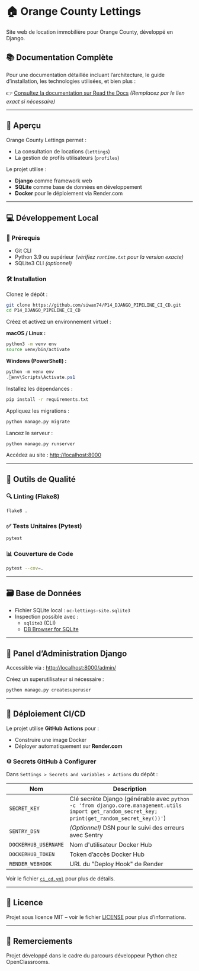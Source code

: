 # 🏠 Orange County Lettings

Site web de location immobilière pour Orange County, développé en Django.

## 📚 Documentation Complète

Pour une documentation détaillée incluant l’architecture, le guide d’installation, les technologies utilisées, et bien plus :

👉 [Consultez la documentation sur Read the Docs](https://oclettings.readthedocs.io/) *(Remplacez par le lien exact si nécessaire)*

---

## 🚀 Aperçu

Orange County Lettings permet :
- La consultation de locations (`lettings`)
- La gestion de profils utilisateurs (`profiles`)

Le projet utilise :
- **Django** comme framework web
- **SQLite** comme base de données en développement
- **Docker** pour le déploiement via Render.com

---

## 💻 Développement Local

### 🔧 Prérequis

- Git CLI
- Python 3.9 ou supérieur *(vérifiez `runtime.txt` pour la version exacte)*
- SQLite3 CLI *(optionnel)*

### 🛠 Installation

Clonez le dépôt :

```bash
git clone https://github.com/siwax74/P14_DJANGO_PIPELINE_CI_CD.git
cd P14_DJANGO_PIPELINE_CI_CD
```

Créez et activez un environnement virtuel :

**macOS / Linux :**
```bash
python3 -m venv env
source venv/bin/activate
```

**Windows (PowerShell) :**
```powershell
python -m venv env
.env\Scripts\Activate.ps1
```

Installez les dépendances :

```bash
pip install -r requirements.txt
```

Appliquez les migrations :

```bash
python manage.py migrate
```

Lancez le serveur :

```bash
python manage.py runserver
```

Accédez au site : [http://localhost:8000](http://localhost:8000)

---

## 🧪 Outils de Qualité

### 🔍 Linting (Flake8)

```bash
flake8 .
```

### ✅ Tests Unitaires (Pytest)

```bash
pytest
```

### 📊 Couverture de Code

```bash
pytest --cov=.
```

---

## 🗃 Base de Données

- Fichier SQLite local : `oc-lettings-site.sqlite3`
- Inspection possible avec :
  - `sqlite3` (CLI)
  - [DB Browser for SQLite](https://sqlitebrowser.org/)

---

## 🔐 Panel d’Administration Django

Accessible via : [http://localhost:8000/admin/](http://localhost:8000/admin/)

Créez un superutilisateur si nécessaire :

```bash
python manage.py createsuperuser
```

---

## 🚢 Déploiement CI/CD

Le projet utilise **GitHub Actions** pour :

- Construire une image Docker
- Déployer automatiquement sur **Render.com**

### ⚙️ Secrets GitHub à Configurer

Dans `Settings > Secrets and variables > Actions` du dépôt :

| Nom               | Description |
|------------------|-------------|
| `SECRET_KEY`      | Clé secrète Django (générable avec `python -c 'from django.core.management.utils import get_random_secret_key; print(get_random_secret_key())'`) |
| `SENTRY_DSN`      | *(Optionnel)* DSN pour le suivi des erreurs avec Sentry |
| `DOCKERHUB_USERNAME` | Nom d'utilisateur Docker Hub |
| `DOCKERHUB_TOKEN` | Token d’accès Docker Hub |
| `RENDER_WEBHOOK`  | URL du "Deploy Hook" de Render |

Voir le fichier [`ci_cd.yml`](.github/workflows/ci_cd.yml) pour plus de détails.

---

## 🧾 Licence

Projet sous licence MIT – voir le fichier [LICENSE](LICENSE) pour plus d’informations.

---

## 🙌 Remerciements

Projet développé dans le cadre du parcours développeur Python chez OpenClassrooms.